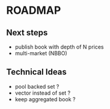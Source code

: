 ROADMAP
=======

Next steps
----------

- publish book with depth of N prices
- multi-market (NBBO)

Technical Ideas
---------------

- pool backed set ?
- vector instead of set ?
- keep aggregated book ?
